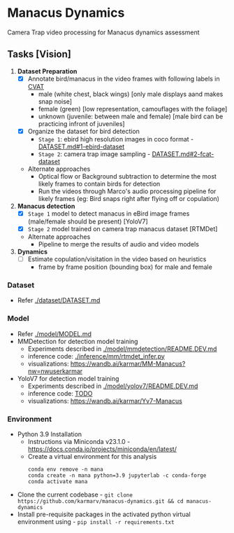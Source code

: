 # Manacus Dynamics 
Camera Trap video processing for Manacus dynamics assessment


## Tasks [Vision]
1. **Dataset Preparation**
    - [x] Annotate bird/manacus in the video frames with following labels in [CVAT](http://eyeclimate.cnsi.ucsb.edu:8080/projects/5)
        - male (white chest, black wings) [only male displays aand makes snap noise]
        - female (green) [low representation, camouflages with the foliage]
        - unknown (juvenile: between male and female) [male bird can be practicing infront of juveniles]    
    - [x] Organize the dataset for bird detection
      - `Stage 1`: ebird high resolution images in coco format - [DATASET.md#1-ebird-dataset](./dataset/DATASET.md#1-ebird-dataset)
      - `Stage 2`: camera trap image sampling - [DATASET.md#2-fcat-dataset](./dataset/DATASET.md#2-fcat-dataset)
    - Alternate approaches
      - Optical flow or Background subtraction to determine the most likely frames to contain birds for detection
      - Run the videos through Marco's audio processing pipeline for likely frames (eg: Bird snaps right after flying off or copulation)
2. **Manacus detection**
    - [x] `Stage 1` model to detect manacus in eBird image frames (male/female should be present) [YoloV7]
    - [x] `Stage 2` model trained on camera trap manacus dataset [RTMDet]
    - Alternate approaches
      - Pipeline to merge the results of audio and video models
3. **Dynamics**
    - [ ] Estimate copulation/visitation in the video based on heuristics
        - frame by frame position (bounding box) for male and female


### Dataset
- Refer [./dataset/DATASET.md](./dataset/DATASET.md)

### Model 
- Refer [./model/MODEL.md](./model/MODEL.md)
- MMDetection for detection model training
  - Experiments described in [./model/mmdetection/README.DEV.md](./model/mmdetection/README.DEV.md)
  - inference code: [./inference/mm/rtmdet_infer.py](./inference/mm/rtmdet_infer.py)
  - visualizations: https://wandb.ai/karmar/MM-Manacus?nw=nwuserkarmar
- YoloV7 for detection model training
  - Experiments described in [./model/yolov7/README.DEV.md](./model/yolov7/README.DEV.md)
  - inference code: [TODO]()
  - visualizations: https://wandb.ai/karmar/Yv7-Manacus  


### Environment

- Python 3.9 Installation
  - Instructions via Miniconda v23.1.0 - https://docs.conda.io/projects/miniconda/en/latest/
  - Create a virtual environment for this analysis
    ```
    conda env remove -n mana
    conda create -n mana python=3.9 jupyterlab -c conda-forge
    conda activate mana
    ```
- Clone the current codebase - `git clone https://github.com/karmarv/manacus-dynamics.git && cd manacus-dynamics`
- Install pre-requisite packages in the activated python virtual environment using - `pip install -r requirements.txt`